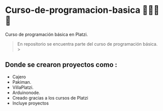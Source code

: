 # Curso-de-programacion-basica 🚀🚀🚀💚
Curso de programación básica en Platzi.
>En repositorio se encuentra parte del curso de programación básica. > 

## Donde se crearon proyectos como : 
- Cajero
- Pakiman.
- VillaPlatzi.
- Arduinonode.
- Creado gracias a los cursos de Platzi 
- Incluye proyectos 

